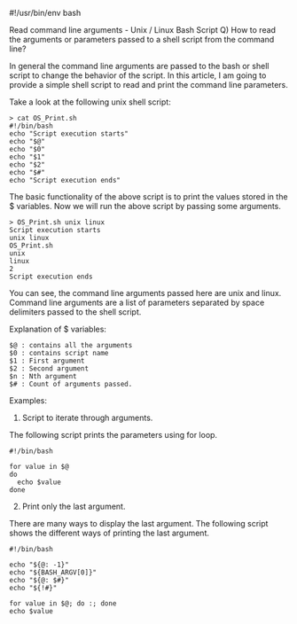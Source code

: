#!/usr/bin/env bash

 Read command line arguments - Unix / Linux Bash Script
Q) How to read the arguments or parameters passed to a shell script from the command line?

In general the command line arguments are passed to the bash or shell script to change the behavior of the script. In this article, I am going to provide a simple shell script to read and print the command line parameters.

Take a look at the following unix shell script:

    > cat OS_Print.sh
    #!/bin/bash
    echo "Script execution starts"
    echo "$@"
    echo "$0"
    echo "$1"
    echo "$2"
    echo "$#"
    echo "Script execution ends"


The basic functionality of the above script is to print the values stored in the $ variables. Now we will run the above script by passing some arguments.

    > OS_Print.sh unix linux
    Script execution starts
    unix linux
    OS_Print.sh
    unix
    linux
    2
    Script execution ends


You can see, the command line arguments passed here are unix and linux. Command line arguments are a list of parameters separated by space delimiters passed to the shell script.

Explanation of $ variables:

    $@ : contains all the arguments
    $0 : contains script name
    $1 : First argument
    $2 : Second argument
    $n : Nth argument
    $# : Count of arguments passed.


Examples:

1. Script to iterate through arguments.

The following script prints the parameters using for loop.

    #!/bin/bash
    
    for value in $@
    do
      echo $value
    done
    

2. Print only the last argument.

There are many ways to display the last argument. The following script shows the different ways of printing the last argument.

    #!/bin/bash
    
    echo "${@: -1}"
    echo "${BASH_ARGV[0]}"
    echo "${@: $#}"
    echo "${!#}"
    
    for value in $@; do :; done
    echo $value
    


